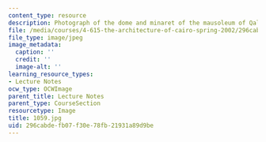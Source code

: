 ```yaml
---
content_type: resource
description: Photograph of the dome and minaret of the mausoleum of Qalawun.
file: /media/courses/4-615-the-architecture-of-cairo-spring-2002/296cabdefb07f30e78fb21931a89d9be_1059.jpg
file_type: image/jpeg
image_metadata:
  caption: ''
  credit: ''
  image-alt: ''
learning_resource_types:
- Lecture Notes
ocw_type: OCWImage
parent_title: Lecture Notes
parent_type: CourseSection
resourcetype: Image
title: 1059.jpg
uid: 296cabde-fb07-f30e-78fb-21931a89d9be
---
```

